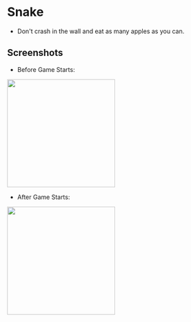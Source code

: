 # Snake
- Don't crash in the wall and eat as many apples as you can.

## Screenshots
- Before Game Starts:
<img src="https://github.com/namaste-code/java-android-Snake/blob/master/app/src/main/assets/Snake-StartScreen.png?raw=true" height="250">

- After Game Starts:
<img src="https://github.com/namaste-code/java-android-Snake/blob/master/app/src/main/assets/Snake-PlayScreen.png?raw=true" height="250">